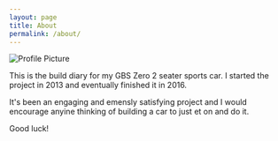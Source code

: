 ```yaml
---
layout: page
title: About
permalink: /about/
---
```


<img src="{{ site.baseurl }}/assets/profile-placeholder.gif" title="Profile Picture" class="profile">

This is the build diary for my GBS Zero 2 seater sports car. I started the project in 2013 and eventually finished it in 2016. 

It's been an engaging and emensly satisfying project and I would encourage anyine thinking of building a car to just et on and do it.

Good luck!